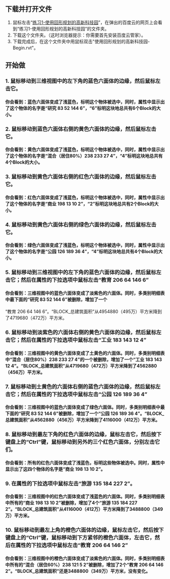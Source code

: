 ## 下载并打开文件

1. 鼠标左击“[练习1-使用回形规划的高新科技园](http://pan.baidu.com/s/1i4hd9Sp)”，在弹出的百度云的网页上会看到“练习1-使用回形规划的高新科技园”的文件夹。
2. 下载这个文件夹。（这时浏览器提示：你需要首先安装百度云管家）。
3. 下载完成后，在这个文件夹中用鼠标双击"使用回形规划的高新科技园-Begin.rvt"。

## 开始做

### 1. 鼠标移动到三维视图中的左下角的蓝色六面体的边缘，然后鼠标左击它。
#### 你会看到：蓝色六面体变成了浅蓝色，标明这个物体被选中，同时，属性中显示出了这个物体的名字是“研究 83 52 144 6”，“6”标明这块地总共有6个Block的大小。

### 2. 鼠标移动到蓝色六面体右侧的黄色六面体的边缘，然后鼠标左击它。
#### 你会看到：黄色六面体变成了浅蓝色，标明这个物体被选中，同时，属性中显示出了这个物体的名字是“混合（居住80%）238 233 27 4”，“4”标明这块地总共有4个Block的大小。

### 3. 鼠标移动到黄色六面体右侧的红色六面体的边缘，然后鼠标左击它。
#### 你会看到：红色六面体变成了浅蓝色，标明这个物体被选中，同时，属性中显示出了这个物体的名字是“商业 198 13 10 2”，“2”标明这块地总共有2个Block的大小。

### 4. 鼠标移动到黄色六面体右侧的绿色六面体的边缘，然后鼠标左击它。
#### 你会看到：绿色六面体变成了浅蓝色，标明这个物体被选中，同时，属性中显示出了这个物体的名字是“公园 126 189 36 4”，“4”标明这块地总共有4个Block的大小。

### 5. 鼠标移动到三维视图中的左下角的蓝色六面体的边缘，然后鼠标左击它；然后在属性的下拉选项中鼠标左击“教育 206 64 146 6”
#### 你会看到：三维视图中的蓝色六面体变成了淡紫色的六面体。同时，多类别明细表中最下面的“研究 83 52 144 6”被删除，增加了一个
“教育 206 64 146 6”。“BLOCK_总建筑面积”从4954880（495万）平方米降到了4719680（472万）平方米。

### 6. 鼠标移动到淡紫色的六面体右侧的黄色六面体的边缘，然后鼠标左击它；然后在属性的下拉选项中鼠标左击“工业 183 143 12 4”
#### 你会看到：三维视图中的黄色六面体变成了土黄色的六面体。同时，多类别明细表中“混合（居住80%）238 233 27 4”的一个被删除，增加了一个“工业 183 143 12 4”。“BLOCK_总建筑面积”从4719680（472万）平方米降到了4562880（456万）平方米。

### 7. 鼠标移动到土黄色的六面体右侧的蓝色六面体的边缘，然后鼠标左击它；然后在属性的下拉选项中鼠标左击“公园 126 189 36 4”
#### 你会看到：三维视图中的蓝色六面体变成了绿色六面体。同时，多类别明细表中最下面的“研究 83 52 144 6”被删除，增加了一个“公园 126 189 36 4”。“BLOCK_总建筑面积”从4562880（456万）平方米降到了4116000（412万）平方米。

### 8. 鼠标移动到最左下角的红色六面体的边缘，鼠标左击它，然后按下键盘上的“Ctrl”键，鼠标移动到另外的三个红色六面体，分别左击它们。
#### 你会看到：所有的红色六面体变成了浅蓝色，标明这些物体被选中。同时，属性中显示出了这四个物体的名字是“商业 198 13 10 2”。

### 9. 在属性的下拉选项中鼠标左击“旅游 135 184 227 2”。
#### 你会看到：三维视图中的红色六面体变成了浅蓝色的六面体。同时，多类别明细表中所有的“商业 198 13 10 2”被删除，增加了4个“旅游 135 184 227 2”。“BLOCK_总建筑面积”从4116000（412万）平方米降到了3488800（349万）平方米。

### 10. 鼠标移动到最左上角的橙色六面体的边缘，鼠标左击它，然后按下键盘上的“Ctrl”键，鼠标移动到下方紧邻的橙色六面体，左击它，然后在属性的下拉选项中鼠标左击“教育 206 64 146 2”
#### 你会看到：三维视图中的橙色六面体变成了淡紫色的六面体。同时，多类别明细表中所有的“混合（居住60%）238 121 5 2”被删除，增加了2个“教育 206 64 146 2”。“BLOCK_总建筑面积”还是3488800（349万）平方米，没有变化。


